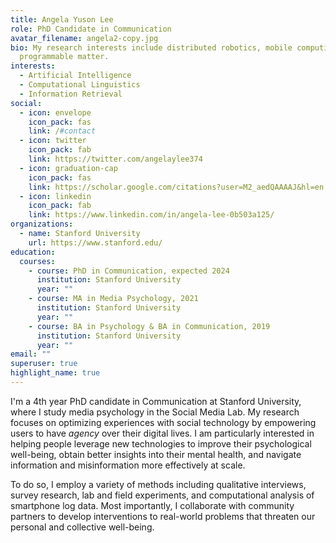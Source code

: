 ```yaml
---
title: Angela Yuson Lee
role: PhD Candidate in Communication
avatar_filename: angela2-copy.jpg
bio: My research interests include distributed robotics, mobile computing and
  programmable matter.
interests:
  - Artificial Intelligence
  - Computational Linguistics
  - Information Retrieval
social:
  - icon: envelope
    icon_pack: fas
    link: /#contact
  - icon: twitter
    icon_pack: fab
    link: https://twitter.com/angelaylee374
  - icon: graduation-cap
    icon_pack: fas
    link: https://scholar.google.com/citations?user=M2_aedQAAAAJ&hl=en
  - icon: linkedin
    icon_pack: fab
    link: https://www.linkedin.com/in/angela-lee-0b503a125/
organizations:
  - name: Stanford University
    url: https://www.stanford.edu/
education:
  courses:
    - course: PhD in Communication, expected 2024
      institution: Stanford University
      year: ""
    - course: MA in Media Psychology, 2021
      institution: Stanford University
      year: ""
    - course: BA in Psychology & BA in Communication, 2019
      institution: Stanford University
      year: ""
email: ""
superuser: true
highlight_name: true
---
```

I'm a 4th year PhD candidate in Communication at Stanford University, where I study media psychology in the Social Media Lab. My research focuses on optimizing experiences with social technology by empowering users to have *agency* over their digital lives. I am particularly interested in helping people leverage new technologies to improve their psychological well-being, obtain better insights into their mental health, and navigate information and misinformation more effectively at scale. 

To do so, I employ a variety of methods including qualitative interviews, survey research, lab and field experiments, and computational analysis of smartphone log data. Most importantly, I collaborate with community partners to develop interventions to real-world problems that threaten our personal and collective well-being.